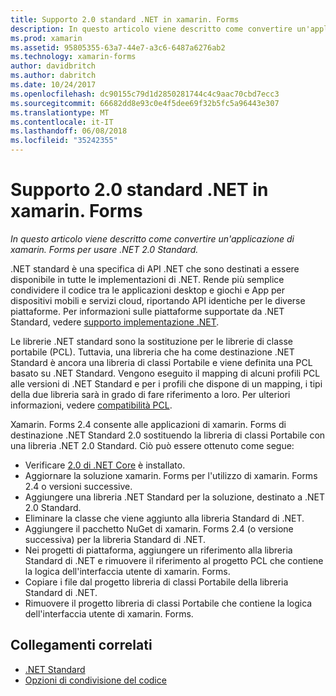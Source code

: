 ```yaml
---
title: Supporto 2.0 standard .NET in xamarin. Forms
description: In questo articolo viene descritto come convertire un'applicazione di xamarin. Forms per usare .NET 2.0 Standard. .NET standard è una specifica di API .NET che sono destinati a essere disponibile in tutte le implementazioni di .NET.
ms.prod: xamarin
ms.assetid: 95805355-63a7-44e7-a3c6-6487a6276ab2
ms.technology: xamarin-forms
author: davidbritch
ms.author: dabritch
ms.date: 10/24/2017
ms.openlocfilehash: dc90155c79d1d2850281744c4c9aac70cbd7ecc3
ms.sourcegitcommit: 66682dd8e93c0e4f5dee69f32b5fc5a96443e307
ms.translationtype: MT
ms.contentlocale: it-IT
ms.lasthandoff: 06/08/2018
ms.locfileid: "35242355"
---
```

# <a name="net-standard-20-support-in-xamarinforms"></a>Supporto 2.0 standard .NET in xamarin. Forms

_In questo articolo viene descritto come convertire un'applicazione di xamarin. Forms per usare .NET 2.0 Standard._

.NET standard è una specifica di API .NET che sono destinati a essere disponibile in tutte le implementazioni di .NET. Rende più semplice condividere il codice tra le applicazioni desktop e giochi e App per dispositivi mobili e servizi cloud, riportando API identiche per le diverse piattaforme. Per informazioni sulle piattaforme supportate da .NET Standard, vedere [supporto implementazione .NET](/dotnet/standard/net-standard#net-implementation-support/).

Le librerie .NET standard sono la sostituzione per le librerie di classe portabile (PCL). Tuttavia, una libreria che ha come destinazione .NET Standard è ancora una libreria di classi Portabile e viene definita una PCL basato su .NET Standard. Vengono eseguito il mapping di alcuni profili PCL alle versioni di .NET Standard e per i profili che dispone di un mapping, i tipi della due libreria sarà in grado di fare riferimento a loro. Per ulteriori informazioni, vedere [compatibilità PCL](/dotnet/standard/net-standard#pcl-compatibility).

Xamarin. Forms 2.4 consente alle applicazioni di xamarin. Forms di destinazione .NET Standard 2.0 sostituendo la libreria di classi Portabile con una libreria .NET 2.0 Standard. Ciò può essere ottenuto come segue:

- Verificare [2.0 di .NET Core](https://www.microsoft.com/net/download/core) è installato.
- Aggiornare la soluzione xamarin. Forms per l'utilizzo di xamarin. Forms 2.4 o versioni successive.
- Aggiungere una libreria .NET Standard per la soluzione, destinato a .NET 2.0 Standard.
- Eliminare la classe che viene aggiunto alla libreria Standard di .NET.
- Aggiungere il pacchetto NuGet di xamarin. Forms 2.4 (o versione successiva) per la libreria Standard di .NET.
- Nei progetti di piattaforma, aggiungere un riferimento alla libreria Standard di .NET e rimuovere il riferimento al progetto PCL che contiene la logica dell'interfaccia utente di xamarin. Forms.
- Copiare i file dal progetto libreria di classi Portabile della libreria Standard di .NET.
- Rimuovere il progetto libreria di classi Portabile che contiene la logica dell'interfaccia utente di xamarin. Forms.


## <a name="related-links"></a>Collegamenti correlati

- [.NET Standard](~/cross-platform/app-fundamentals/net-standard.md)
- [Opzioni di condivisione del codice](~/cross-platform/app-fundamentals/code-sharing.md)
